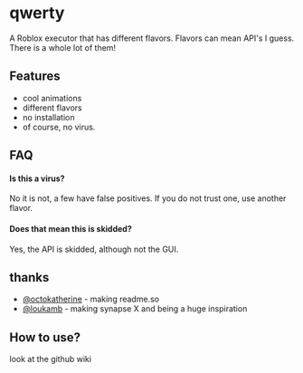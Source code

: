 
# qwerty

A Roblox executor that has different flavors. Flavors can mean API's I guess. There is a whole lot of them!



## Features

- cool animations
- different flavors
- no installation
- of course, no virus.



## FAQ

####  Is this a virus?

No it is not, a few have false positives. If you do not trust one, use another flavor.

#### Does that mean this is skidded?

Yes, the API is skidded, although not the GUI.

## thanks

- [@octokatherine](https://www.github.com/octokatherine) - making readme.so
- [@loukamb](https://github.com/loukamb) - making synapse X and being a huge inspiration

## How to use?

look at the github wiki

